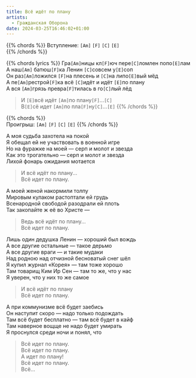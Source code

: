 ```yaml
---
title: Всё идёт по плану
artists: 
  - Гражданская Оборона
date: 2024-03-25T16:46:02+01:00
---
```


{{% chords %}}
Вступление: `[Am]` `[F]` `[C]` `[E]`  
{{% /chords %}}  

{{% chords lyrics %}}
Гра`[Am]`ницы кл`[F]`юч пере`[C]`ломлен попо`[E]`лам  
А наш`[Am]` батюш`[F]`ка Ленин `[C]`совсем у`[E]`соп  
Он раз`[Am]`ложился `[F]`на плесень и `[C]`на липо`[E]`вый мёд  
А пе`[Am]`рестрой`[F]`ка всё `[C]`идёт и идёт `[E]`по плану  
А вся `[Am]`грязь превра`[F]`тилась в го`[C]`лый лёд  

>И `[E]`всё идёт `[Am]`по плану`[F]`...`[C]`  
В`[E]`сё идет `[Am]`по пла`[F]`ну`[C]`...`[E]`
{{% /chords %}}  

{{% chords %}}  
Проигрыш: `[Am]` `[F]` `[C]` `[E]`
{{% /chords %}}  

А моя судьба захотела на покой  
Я обещал ей не участвовать в военной игре  
Но на фуражке на моей — серп и молот и звезда  
Как это трогательно — серп и молот и звезда  
Лихой фонарь ожидания мотается  

>И всё идёт по плану...  
Всё идет по плану.  

А моей женой накормили толпу  
Мировым кулаком растоптали ей грудь  
Всенародной свободой разодрали ей плоть  
Так закопайте ж её во Христе —  

>Ведь всё идёт по плану...  
Всё идет по плану.  

Лишь один дедушка Ленин — хороший был вождь  
А все другие остальные — такое дерьмо  
А все другие враги — и такие мудаки  
Над родною над отчизной бесноватый снег шёл  
Я купил журнал «Корея» — там тоже хорошо  
Там товарищ Ким Ир Сен — там то же, что у нас  
Я уверен, что у них то же самое  

>И всё идёт по плану  
Всё идет по плану.  

А при коммунизме всё будет заебись  
Он наступит скоро — надо только подождать  
Там всё будет бесплатно — там всё будет в кайф  
Там наверное вощще не надо будет умирать  
Я проснулся среди ночи и понял, что  

>Всё идет по плану.  
Всё идет по плану.  
А идет по плану!  
Всё идет по плану.  
Всё...  

